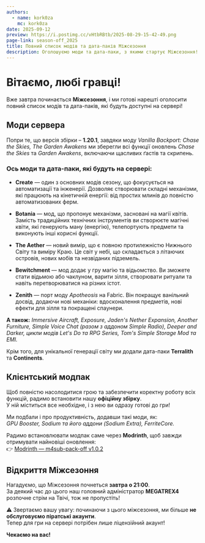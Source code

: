 ```yaml
---
authors:
  - name: kork0za
    mc: kork0za
date: 2025-09-12
preview: https://i.postimg.cc/vHtbRBtb/2025-08-29-15-42-49.png
page-link: season-off_2025
title: Повний список модів та дата-паків Міжсезоння
description: Оголошуємо моди та дата-паки, з якими стартує Міжсезоння!
---
```


# Вітаємо, любі гравці!  

Вже завтра починається **Міжсезоння**, і ми готові нарешті оголосити повний список модів та дата-паків, які будуть доступні на сервері!



## Моди сервера

Попри те, що версія збірки – **1.20.1**, завдяки моду *Vanilla Backport: Chase the Skies, The Garden Awakens* ми зберегли всі функції оновлень *Chase the Skies* та *Garden Awakens*, включаючи щасливих ґастів та скрипень.

### Ось моди та дата-паки, які будуть на сервері:

- **Create** — один з основних модів сезону, що фокусується на автоматизації та інженерії. Дозволяє створювати складні механізми, які працюють на кінетичній енергії: від простих млинів до повністю автоматизованих ферм.  

- **Botania** — мод, що пропонує механізми, засновані на магії квітів. Замість традиційних технічних інструментів ви створюєте магічні квіти, які генерують ману (енергію), телепортують предмети та виконують інші корисні функції.  

- **The Aether** — новий вимір, що є повною протилежністю Нижнього Світу та виміру Краю. Це світ у небі, що складається з літаючих островів, нових мобів та незвіданих підземель.  

- **Bewitchment** — мод додає у гру магію та відьомство. Ви зможете стати відьмою або чаклуном, варити зілля, створювати ритуали та навіть перетворюватися на різних істот.  

- **Zenith** — порт моду *Apotheosis* на Fabric. Він покращує ванільний досвід, додаючи нові механіки: вдосконалення предметів, нові ефекти для зілля та покращені спаунери.  

**А також:** *Immersive Aircraft, Exposure, Jaden's Nether Expansion, Another Furniture, Simple Voice Chat (разом з аддоном Simple Radio), Deeper and Darker, цикли модів Let's Do та RPG Series, Tom's Simple Storage Mod та EMI.*  

Крім того, для унікальної генерації світу ми додали дата-паки **Terralith** та **Continents**.



## Клієнтський модпак

Щоб повністю насолодитися грою та забезпечити коректну роботу всіх функцій, радимо встановити нашу **офіційну збірку**.  
У ній міститься все необхідне, і з нею ви одразу готові до гри!  

Ми подбали і про продуктивність, додавши такі моди, як:  
*GPU Booster, Sodium та його аддони (Sodium Extra), FerriteCore.*  

Радимо встановлювати модпак саме через **Modrinth**, щоб завжди отримувати найновіші оновлення:  
👉 [Modrinth — m4sub-pack-off v1.0.2](https://modrinth.com/modpack/m4sub-pack-off/version/1.0.2)



## Відкриття Міжсезоння

Нагадуємо, що Міжсезоння почнеться **завтра о 21:00**.  
За деякий час до цього наш головний адміністратор **MEGATREX4** розпочне стрім на Твічі, тож не пропустіть!  

⚠️ Звертаємо вашу увагу: починаючи з цього міжсезоння, ми більше **не обслуговуємо піратські акаунти**.  
Тепер для гри на сервері потрібен лише ліцензійний акаунт!



**Чекаємо на вас!**
